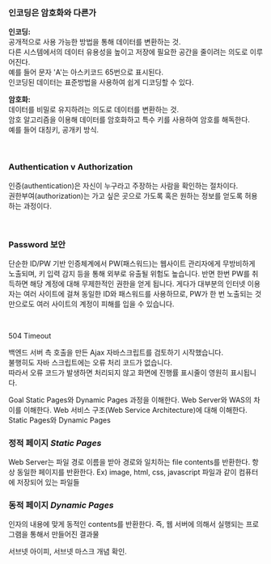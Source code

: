 ### 인코딩은 암호화와 다른가
**인코딩:**   
공개적으로 사용 가능한 방법을 통해 데이터를 변환하는 것.   
다른 시스템에서의 데이터 유용성을 높이고 저장에 필요한 공간을 줄이려는 의도로 이루어진다.   
예를 들어 문자 'A'는 아스키코드 65번으로 표시된다.   
인코딩된 데이터는 표준방법을 사용하여 쉽게 디코딩할 수 있다.

**암호화:**   
데이터를 비밀로 유지하려는 의도로 데이터를 변환하는 것.   
암호 알고리즘을 이용해 데이터를 암호화하고 특수 키를 사용하여 암호를 해독한다.   
예를 들어 대칭키, 공개키 방식.

&nbsp;  

### Authentication v Authorization
인증(authentication)은 자신이 누구라고 주장하는 사람을 확인하는 절차이다.   
권한부여(authorization)는 가고 싶은 곳으로 가도록 혹은 원하는 정보를 얻도록 허용하는 과정이다.

&nbsp;  


### Password 보안
단순한 ID/PW 기반 인증체계에서 PW(패스워드)는 웹사이트 관리자에게 무방비하게 노출되며, 키 입력 감지 등을 통해 외부로 유출될 위험도 높습니다. 반면 한번 PW를 취득하면 해당 계정에 대해 무제한적인 권한을 얻게 됩니다. 게다가 대부분의 인터넷 이용자는 여러 사이트에 걸쳐 동일한 ID와 패스워드를 사용하므로, PW가 한 번 노출되는 것만으로도 여러 사이트의 계정이 피해를 입을 수 있습니다.


&nbsp;  

504 Timeout

백엔드 서버 측 호출을 만든 Ajax 자바스크립트를 검토하기 시작했습니다.   
불행히도 자바 스크립트에는 오류 처리 코드가 없습니다.   
따라서 오류 코드가 발생하면 처리되지 않고 화면에 진행률 표시줄이 영원히 표시됩니다.



Goal
Static Pages와 Dynamic Pages 과정을 이해한다.
Web Server와 WAS의 차이를 이해한다.
Web 서비스 구조(Web Service Architecture)에 대해 이해한다.
Static Pages와 Dynamic Pages

### 정적 페이지 *Static Pages*

Web Server는 파일 경로 이름을 받아 경로와 일치하는 file contents를 반환한다.
항상 동일한 페이지를 반환한다.
Ex) image, html, css, javascript 파일과 같이 컴퓨터에 저장되어 있는 파일들

### 동적 페이지 *Dynamic Pages*

인자의 내용에 맞게 동적인 contents를 반환한다.
즉, 웹 서버에 의해서 실행되는 프로그램을 통해서 만들어진 결과물



서브넷 아이피, 서브넷 마스크 개념 확인.
